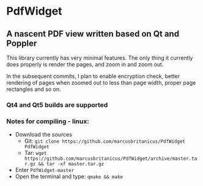 # PdfWidget
## A nascent PDF view written based on Qt and Poppler

This library currently has very minimal features.
The only thing it currently does properly is render the pages, and zoom in and zoom out.

In the subsequent commits, I plan to enable encryption check, better rendering of pages
when zoomed out to less than page width, proper page rectangles and so on.

### Qt4 and Qt5 builds are supported

### Notes for compiling - linux:

* Download the sources
   - Git: `git clone https://github.com/marcusbritanicus/PdfWidget PdfWidget`
   - Tar: `wget https://github.com/marcusbritanicus/PdfWidget/archive/master.tar.gz && tar -xf master.tar.gz`
* Enter `PdfWidget-master`
* Open the terminal and type: `qmake && make`
